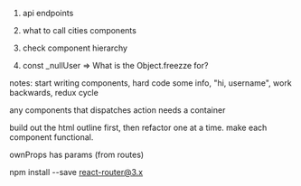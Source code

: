 1. api endpoints
2. what to call cities components
3. check component hierarchy

1. const _nullUser => What is the Object.freezze for?

notes: 
start writing components, hard code some info, "hi, username", work backwards, redux cycle


any components that dispatches action needs a container

build out the html outline first, then refactor one at a time. make each component functional. 

ownProps has params (from routes)

npm install --save react-router@3.x
